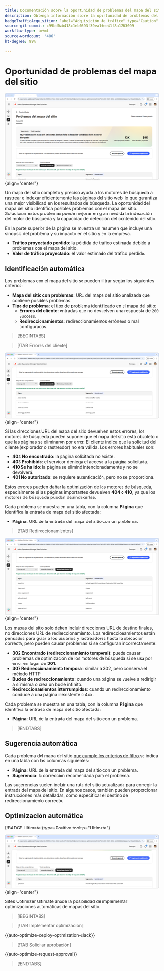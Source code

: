 ```yaml
---
title: Documentación sobre la oportunidad de problemas del mapa del sitio
description: Obtenga información sobre la oportunidad de problemas del mapa del sitio y cómo utilizarla para mejorar la adquisición de tráfico.
badgeTrafficAcquisition: label="Adquisición de tráfico" type="Caution" url="../../opportunity-types/traffic-acquisition.md" tooltip="Adquisición de tráfico"
source-git-commit: c99bd0ab418c1eb0693f39ea16ee41f8a1263099
workflow-type: tm+mt
source-wordcount: '486'
ht-degree: 99%

---
```



# Oportunidad de problemas del mapa del sitio

![Oportunidad de problemas del mapa del sitio](./assets/sitemap-issues/hero.png){align="center"}

Un mapa del sitio completo y preciso ayuda a los motores de búsqueda a rastrear e indexar eficientemente las páginas del sitio web, lo que garantiza una mejor visibilidad en los resultados de búsqueda. La oportunidad del mapa del sitio identifica posibles problemas con el mapa del sitio. Solucionar estos problemas puede mejorar en gran medida la indexación del motor de búsqueda y la capacidad de detección del contenido del sitio.

En la parte superior de la página se muestra un resumen que incluye una sinopsis del problema y su impacto en el sitio y en la empresa.

* **Tráfico proyectado perdido**: la pérdida de tráfico estimada debido a problemas con el mapa del sitio.
* **Valor de tráfico proyectado**: el valor estimado del tráfico perdido.

## Identificación automática

Los problemas con el mapa del sitio se pueden filtrar según los siguientes criterios:

* **Mapa del sitio con problemas**: URL del mapa del sitio analizada que contiene posibles problemas.
* **Tipo de problema**: el tipo de problema identificado en el mapa del sitio:
   * **Errores del cliente**: entradas que no devuelven una respuesta de `200 Success`.
   * **Redireccionamientos**: redireccionamientos erróneos o mal configurados.

>[!BEGINTABS]

>[!TAB Errores del cliente]

![Identificación automática de los errores del cliente del mapa del sitio](./assets/sitemap-issues/auto-identify-client-errors.png){align="center"}

Si las direcciones URL del mapa del sitio devuelven estos errores, los motores de búsqueda pueden suponer que el mapa del sitio está obsoleto o que las páginas se eliminaron por error. El cliente indica que la solicitud del cliente (explorador o rastreador) no era válida. Los errores habituales son:

* **404 No encontrado**: la página solicitada no existe.
* **403 Prohibido**: el servidor deniega el acceso a la página solicitada.
* **410 Se ha ido**: la página se eliminó intencionadamente y no se devolverá.
* **401 No autorizado**: se requiere autenticación, pero no se proporciona.

Estos errores pueden dañar la optimización de los motores de búsqueda, especialmente si las páginas importantes devuelven **404 o 410**, ya que los motores de búsqueda pueden desindexarlas.

Cada problema se muestra en una tabla, con la columna **Página** que identifica la entrada de mapa del sitio afectada:

* **Página**: URL de la entrada del mapa del sitio con un problema.

>[!TAB Redireccionamientos]

![Identificación automática de los errores de cliente del mapa del sitio](./assets/sitemap-issues/auto-identify-redirects.png){align="center"}

Los mapas del sitio solo deben incluir direcciones URL de destino finales, no direcciones URL de redireccionamiento. Los redireccionamientos están pensados para guiar a los usuarios y rastreadores hasta la ubicación correcta, pero pueden causar problemas si se configuran incorrectamente:

* **302 Encontrado (redireccionamiento temporal)**: puede causar problemas de optimización de los motores de búsqueda si se usa por error en lugar de **301**.
* **307 Redireccionamiento temporal**: similar a 302, pero conserva el método HTTP.
* **Bucles de redireccionamiento**: cuando una página se vuelve a redirigir a sí misma o crea un bucle infinito.
* **Redireccionamientos interrumpidos**: cuando un redireccionamiento conduce a una página inexistente o 4xx.

Cada problema se muestra en una tabla, con la columna **Página** que identifica la entrada de mapa del sitio afectada:

* **Página**: URL de la entrada del mapa del sitio con un problema.

>[!ENDTABS]

## Sugerencia automática

Cada problema del mapa del sitio [ que cumple los criterios de filtro ](#auto-identify) se indica en una tabla con las columnas siguientes:

* **Página**: URL de la entrada del mapa del sitio con un problema.
* **Sugerencia**: la corrección recomendada para el problema.

Las sugerencias suelen incluir una ruta del sitio actualizada para corregir la entrada del mapa del sitio. En algunos casos, también pueden proporcionar instrucciones más detalladas, como especificar el destino de redireccionamiento correcto.

## Optimización automática

[!BADGE Ultimate]{type=Positive tooltip="Ultimate"}

![Problemas de optimización automática de mapas del sitio](./assets/sitemap-issues/auto-optimize.png){align="center"}

Sites Optimizer Ultimate añade la posibilidad de implementar optimizaciones automáticas de mapas del sitio.

>[!BEGINTABS]

>[!TAB Implementar optimización]

{{auto-optimize-deploy-optimization-slack}}

>[!TAB Solicitar aprobación]

{{auto-optimize-request-approval}}

>[!ENDTABS]
